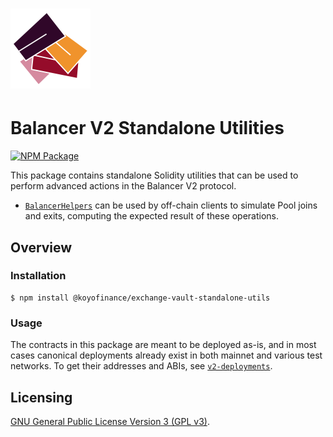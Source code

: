 # <img src="../../logo.svg" alt="Balancer" height="128px">

# Balancer V2 Standalone Utilities

[![NPM Package](https://img.shields.io/npm/v/@koyofinance/exchange-vault-standalone-utils.svg)](https://www.npmjs.org/package/@koyofinance/exchange-vault-standalone-utils)

This package contains standalone Solidity utilities that can be used to perform advanced actions in the Balancer V2 protocol.

- [`BalancerHelpers`](./contracts/BalancerHelpers.sol) can be used by off-chain clients to simulate Pool joins and exits, computing the expected result of these operations.

## Overview

### Installation

```console
$ npm install @koyofinance/exchange-vault-standalone-utils
```

### Usage

The contracts in this package are meant to be deployed as-is, and in most cases canonical deployments already exist in both mainnet and various test networks. To get their addresses and ABIs, see [`v2-deployments`](../deployments).

## Licensing

[GNU General Public License Version 3 (GPL v3)](../../LICENSE).
